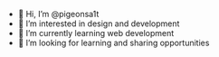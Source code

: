 - 👋 Hi, I’m @pigeonsa1t
- 👀 I’m interested in design and development
- 🌱 I’m currently learning web development
- 💞️ I’m looking for learning and sharing opportunities 

<!---
pigeonsa1t/pigeonsa1t is a ✨ special ✨ repository because its `README.md` (this file) appears on your GitHub profile.
You can click the Preview link to take a look at your changes.
--->
